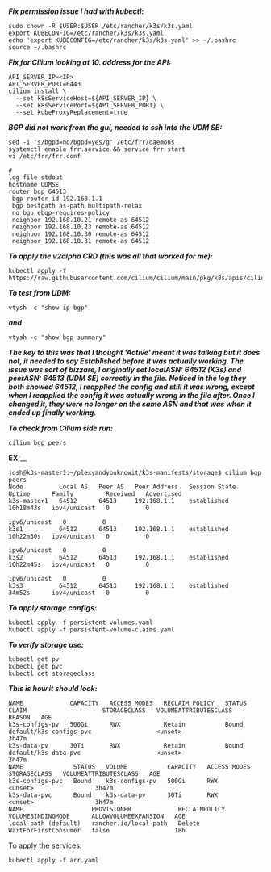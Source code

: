 # 

**_Fix permission issue I had with kubectl:_**

```
sudo chown -R $USER:$USER /etc/rancher/k3s/k3s.yaml
export KUBECONFIG=/etc/rancher/k3s/k3s.yaml
echo 'export KUBECONFIG=/etc/rancher/k3s/k3s.yaml' >> ~/.bashrc
source ~/.bashrc
```

**_Fix for Cilium looking at 10. address for the API:_**
```
API_SERVER_IP=<IP>
API_SERVER_PORT=6443
cilium install \
  --set k8sServiceHost=${API_SERVER_IP} \
  --set k8sServicePort=${API_SERVER_PORT} \
  --set kubeProxyReplacement=true
```
**_BGP did not work from the gui, needed to ssh into the UDM SE:_**

```
sed -i 's/bgpd=no/bgpd=yes/g' /etc/frr/daemons
systemctl enable frr.service && service frr start
vi /etc/frr/frr.conf
```
```
#
log file stdout
hostname UDMSE
router bgp 64513
 bgp router-id 192.168.1.1
 bgp bestpath as-path multipath-relax
 no bgp ebgp-requires-policy
 neighbor 192.168.10.21 remote-as 64512
 neighbor 192.168.10.23 remote-as 64512
 neighbor 192.168.10.30 remote-as 64512
 neighbor 192.168.10.31 remote-as 64512
```
**_To apply the v2alpha CRD (this was all that worked for me):_**
```
kubectl apply -f https://raw.githubusercontent.com/cilium/cilium/main/pkg/k8s/apis/cilium.io/client/crds/v2alpha1/ciliumbgppeeringpolicies.yaml
```
**_To test from UDM:_**
```
vtysh -c "show ip bgp"
```
**_and_**
```
vtysh -c "show bgp summary"
```
**_The key to this was that I thought 'Active' meant it was talking but it does not, it needed to say Established before it was actually working. The issue was sort of bizzare, I originally set localASN: 64512 (K3s) and peerASN: 64513 (UDM SE) correctly in the file. Noticed in the log they both showed 64512, I reapplied the config and still it was wrong, except when I reapplied the config it was actually wrong in the file after. Once I changed it, they were no longer on the same ASN and that was when it ended up finally working._**

**_To check from Cilium side run:_**
```
cilium bgp peers
```
**EX:**__
```
josh@k3s-master1:~/plexyandyouknowit/k3s-manifests/storage$ cilium bgp peers
Node          Local AS   Peer AS   Peer Address   Session State   Uptime      Family         Received   Advertised
k3s-master1   64512      64513     192.168.1.1    established     10h18m43s   ipv4/unicast   0          0
                                                                              ipv6/unicast   0          0
k3s1          64512      64513     192.168.1.1    established     10h22m30s   ipv4/unicast   0          0
                                                                              ipv6/unicast   0          0
k3s2          64512      64513     192.168.1.1    established     10h22m45s   ipv4/unicast   0          0
                                                                              ipv6/unicast   0          0
k3s3          64512      64513     192.168.1.1    established     34m52s      ipv4/unicast   0          0
```
**_To apply storage configs:_**
```
kubectl apply -f persistent-volumes.yaml
kubectl apply -f persistent-volume-claims.yaml
```
**_To verify storage use:_**
```
kubectl get pv
kubectl get pvc
kubectl get storageclass
```
**_This is how it should look:_**
```
NAME             CAPACITY   ACCESS MODES   RECLAIM POLICY   STATUS   CLAIM                     STORAGECLASS   VOLUMEATTRIBUTESCLASS   REASON   AGE
k3s-configs-pv   500Gi      RWX            Retain           Bound    default/k3s-configs-pvc                  <unset>                          3h47m
k3s-data-pv      30Ti       RWX            Retain           Bound    default/k3s-data-pvc                     <unset>                          3h47m
NAME              STATUS   VOLUME           CAPACITY   ACCESS MODES   STORAGECLASS   VOLUMEATTRIBUTESCLASS   AGE
k3s-configs-pvc   Bound    k3s-configs-pv   500Gi      RWX                           <unset>                 3h47m
k3s-data-pvc      Bound    k3s-data-pv      30Ti       RWX                           <unset>                 3h47m
NAME                   PROVISIONER             RECLAIMPOLICY   VOLUMEBINDINGMODE      ALLOWVOLUMEEXPANSION   AGE
local-path (default)   rancher.io/local-path   Delete          WaitForFirstConsumer   false                  18h

```
To apply the services:
```
kubectl apply -f arr.yaml
```


